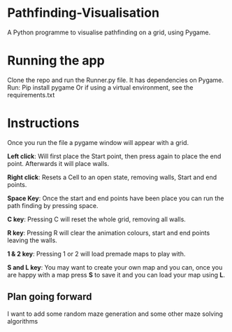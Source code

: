 # Pathfinding-Visualisation
A Python programme to visualise pathfinding on a grid, using Pygame. 
# Running the app 
Clone the repo and run the Runner.py file.
It has dependencies on Pygame. 
Run: 
Pip install pygame 
Or if using a virtual environment, see the requirements.txt 

# Instructions
Once you run the file a pygame window will appear with a grid.

**Left click**: Will first place the Start point, then press again to place the end point. 
Afterwards it will place walls. 

**Right click**: Resets a Cell to an open state, removing walls, Start and end points.

**Space Key**: Once the start and end points have been place you can run the path finding by pressing space. 

**C key**: Pressing C will reset the whole grid, removing all walls.

**R key**: Pressing R will clear the animation colours, start and end points leaving the walls. 

**1 & 2 key**: Pressing 1 or 2 will load premade maps to play with.

**S and L key**: You may want to create your own map and you can, once you are happy with a map press **S** to save it and you can load your map using **L**.

## Plan going forward
I want to add some random maze generation and some other maze solving algorithms 
